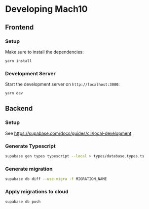 # Developing Mach10

## Frontend

### Setup

Make sure to install the dependencies:

```bash
yarn install
```

### Development Server

Start the development server on `http://localhost:3000`:

```bash
yarn dev
```

## Backend

### Setup

See https://supabase.com/docs/guides/cli/local-development

### Generate Typescript

```bash
supabase gen types typescript --local > types/database.types.ts
```

### Generate migration

```bash
supabase db diff --use-migra -f MIGRATION_NAME
```

### Apply migrations to cloud

```bash
supabase db push
```